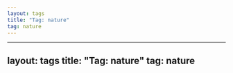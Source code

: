 ```yaml
---
layout: tags
title: "Tag: nature"
tag: nature
---
```

---
layout: tags
title: "Tag: nature"
tag: nature
---
